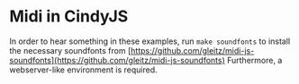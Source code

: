 # Midi in CindyJS

In order to hear something in these examples, run `make soundfonts` to install 
the necessary soundfonts from [https://github.com/gleitz/midi-js-soundfonts](https://github.com/gleitz/midi-js-soundfonts)
Furthermore, a webserver-like environment is required.
